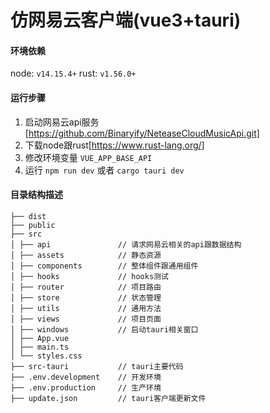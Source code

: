 # 仿网易云客户端(vue3+tauri)


#### 环境依赖
node: `v14.15.4+`
rust: `v1.56.0+`

#### 运行步骤
1. 启动网易云api服务[https://github.com/Binaryify/NeteaseCloudMusicApi.git]
2. 下载node跟rust[https://www.rust-lang.org/]
3. 修改环境变量 `VUE_APP_BASE_API`
4. 运行 `npm run dev` 或者 `cargo tauri dev`

#### 目录结构描述
```
├── dist               
├── public      
├── src
│ ├── api               // 请求网易云相关的api跟数据结构
│ ├── assets            // 静态资源
│ ├── components        // 整体组件跟通用组件
│ ├── hooks             // hooks测试
│ ├── router            // 项目路由
│ ├── store             // 状态管理
│ ├── utils             // 通用方法
│ ├── views             // 项目页面
│ ├── windows           // 启动tauri相关窗口
│ ├── App.vue           
│ ├── main.ts
│ └── styles.css
├── src-tauri           // tauri主要代码
├── .env.development    // 开发环境
├── .env.production     // 生产环境
├── update.json         // tauri客户端更新文件
```